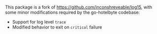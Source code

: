 This package is a fork of https://github.com/inconshreveable/log15, with some
minor modifications required by the go-hotelbyte codebase:

 * Support for log level `trace`
 * Modified behavior to exit on `critical` failure
